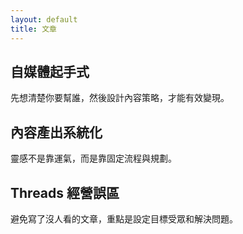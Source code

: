 ```yaml
---
layout: default
title: 文章
---
```


<div class="card">
  <h2>自媒體起手式</h2>
  <p>先想清楚你要幫誰，然後設計內容策略，才能有效變現。</p>
</div>

<div class="card">
  <h2>內容產出系統化</h2>
  <p>靈感不是靠運氣，而是靠固定流程與規劃。</p>
</div>

<div class="card">
  <h2>Threads 經營誤區</h2>
  <p>避免寫了沒人看的文章，重點是設定目標受眾和解決問題。</p>
</div>
